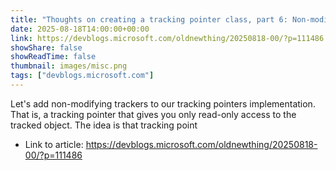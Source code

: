 ```yaml
---
title: "Thoughts on creating a tracking pointer class, part 6: Non-modifying trackers"
date: 2025-08-18T14:00:00+00:00
link: https://devblogs.microsoft.com/oldnewthing/20250818-00/?p=111486
showShare: false
showReadTime: false
thumbnail: images/misc.png
tags: ["devblogs.microsoft.com"]
---
```

Let's add non-modifying trackers to our tracking pointers implementation. That is, a tracking pointer that gives you only read-only access to the tracked object. The idea is that tracking point

- Link to article: https://devblogs.microsoft.com/oldnewthing/20250818-00/?p=111486
